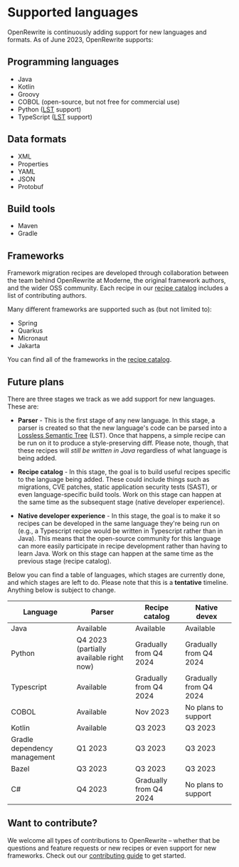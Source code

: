 # Supported languages

OpenRewrite is continuously adding support for new languages and formats. As of June 2023, OpenRewrite supports:

## Programming languages

* Java
* Kotlin
* Groovy
* COBOL (open-source, but not free for commercial use)
* Python ([LST](../concepts-and-explanations/lossless-semantic-trees.md) support)
* TypeScript ([LST](../concepts-and-explanations/lossless-semantic-trees.md) support)

## Data formats

* XML
* Properties
* YAML
* JSON
* Protobuf

## Build tools

* Maven
* Gradle

## Frameworks

Framework migration recipes are developed through collaboration between the team behind OpenRewrite at Moderne, the original framework authors, and the wider OSS community. Each recipe in our [recipe catalog](https://docs.openrewrite.org/recipes) includes a list of contributing authors.

Many different frameworks are supported such as (but not limited to):

* Spring
* Quarkus
* Micronaut
* Jakarta

You can find all of the frameworks in the [recipe catalog](https://docs.openrewrite.org/recipes).

## Future plans

There are three stages we track as we add support for new languages. These are:

* **Parser** - This is the first stage of any new language. In this stage, a parser is created so that the new language's code can be parsed into a [Lossless Semantic Tree](/concepts-and-explanations/lossless-semantic-trees.md) (LST). Once that happens, a simple recipe can be run on it to produce a style-preserving diff. Please note, though, that these recipes will _still be written in Java_ regardless of what language is being added.

* **Recipe catalog** - In this stage, the goal is to build useful recipes specific to the language being added. These could include things such as migrations, CVE patches, static application security tests (SAST), or even language-specific build tools. Work on this stage can happen at the same time as the subsequent stage (native developer experience).

* **Native developer experience** - In this stage, the goal is to make it so recipes can be developed in the same language they're being run on (e.g., a Typescript recipe would be written in Typescript rather than in Java). This means that the open-source community for this language can more easily participate in recipe development rather than having to learn Java. Work on this stage can happen at the same time as the previous stage (recipe catalog).

Below you can find a table of languages, which stages are currently done, and which stages are left to do. Please note that this is a **tentative** timeline. Anything below is subject to change.

| **Language**                 | **Parser**                              | **Recipe catalog**     | **Native devex**       |
|------------------------------|-----------------------------------------|------------------------|------------------------|
| Java                         | Available                               | Available              | Available              |
| Python                       | Q4 2023 (partially available right now) | Gradually from Q4 2024 | Gradually from Q4 2024 |
| Typescript                   | Available                               | Gradually from Q4 2024 | Gradually from Q4 2024 |
| COBOL                        | Available                               | Nov 2023               | No plans to support    |
| Kotlin                       | Available                               | Q3 2023                | Q3 2023                |
| Gradle dependency management | Q1 2023                                 | Q3 2023                | Q3 2023                |
| Bazel                        | Q3 2023                                 | Q3 2023                | Q3 2023                |
| C#                           | Q4 2023                                 | Gradually from Q4 2024 | No plans to support    |

## Want to contribute?

We welcome all types of contributions to OpenRewrite – whether that be questions and feature requests or new recipes or even support for new frameworks. Check out our [contributing guide](https://github.com/openrewrite/.github/blob/main/CONTRIBUTING.md) to get started.
